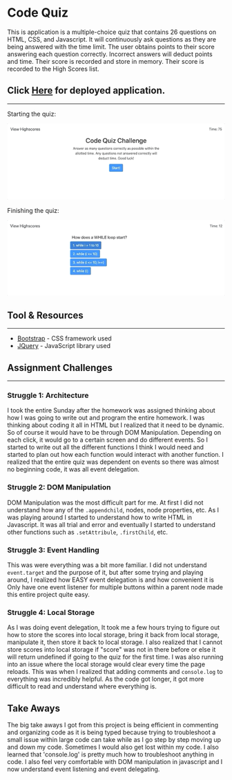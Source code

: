 # Code Quiz

This is application is a multiple-choice quiz that contains 26 questions on HTML, CSS, and Javascript. It will continuously ask questions as they are being answered with the time limit. The user obtains points to their score answering each question correctly. Incorrect answers will deduct points and time. Their score is recorded and store in memory. Their score is recorded to the High Scores list.

## Click [Here](https://kingsleyramos.github.io/Code-Quiz/) for deployed application.
---

Starting the quiz:

![](images/Start.gif)

Finishing the quiz:

![](images/Finish.gif)

## Tool & Resources
---
* [Bootstrap](https://getbootstrap.com/) - CSS framework used
* [JQuery](https://getbootstrap.com/) - JavaScript library used

## Assignment Challenges
---

### Struggle 1: Architecture

I took the entire Sunday after the homework was assigned thinking about how I was going to  write out and program the entire homework. I was thinking about coding it all in HTML but I realized that it need to be dynamic. So  of course it would have to be through DOM Manipulation. Depending on each click, it would go to a certain screen and do different events. So I started to write out all the different functions I think I would need and started to plan out how each function would interact with another function. I realized that the entire quiz was dependent on events so there was almost no beginning code, it was all event delegation. 

### Struggle 2: DOM Manipulation

DOM Manipulation was the most difficult part for me. At first I did not understand how any of the `.appendchild`, nodes, node properties, etc. As I was playing around I started to understand how to write HTML in Javascript. It was all trial and error and eventually I started to understand other functions such as `.setAttribule`, `.firstChild`, etc.

### Struggle 3: Event Handling

This was were everything was a bit more familiar. I did not understand `event.target` and the purpose of it, but after some trying and playing around, I realized how EASY event delegation is and how convenient it is Only have one event listener for multiple buttons within a parent node made this entire project quite easy.

### Struggle 4: Local Storage

As I was doing event delegation, It took me a few hours trying to figure out how to store the scores into local storage, bring it back from local storage, manipulate it, then store it back to local storage. I also realized that I cannot store scores into local storage if "score" was not in there before or else it will return undefined if going to the quiz for the first time. I was also running into an issue where the local storage would clear every time the page reloads. This was when I realized that adding comments and `console.log` to everything was incredibly helpful. As the code got longer, it got more difficult to read and understand where everything is. 

## Take Aways

The big take aways I got from this project is being efficient in commenting and organizing code as it is being typed because trying to troubleshoot a small issue within large code can take while as I go step by step moving up and down my code. Sometimes I would also get lost within my code. I also learned that 'console.log' is pretty much how to troubleshoot anything in code. I also feel very comfortable with DOM manipulation in javascript and I now understand event listening and event delegating.